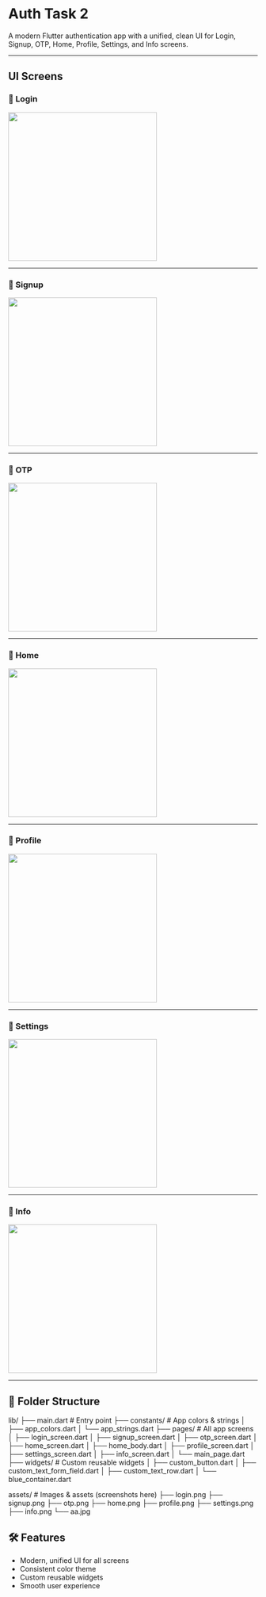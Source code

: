# Auth Task 2

A modern Flutter authentication app with a unified, clean UI for Login, Signup, OTP, Home, Profile, Settings, and Info screens.

---

##  UI Screens

### 🔸 Login
<img src="assets/login.png" width="300"/>

---

### 🔸 Signup
<img src="assets/signup.png" width="300"/>

---

### 🔸 OTP
<img src="assets/otp.png" width="300"/>

---

### 🔸 Home
<img src="assets/home.png" width="300"/>

---

### 🔸 Profile
<img src="assets/profile.png" width="300"/>

---

### 🔸 Settings
<img src="assets/setting.png" width="300"/>

---

### 🔸 Info
<img src="assets/info.png" width="300"/>

---

## 📂 Folder Structure

lib/
├── main.dart # Entry point
├── constants/ # App colors & strings
│ ├── app_colors.dart
│ └── app_strings.dart
├── pages/ # All app screens
│ ├── login_screen.dart
│ ├── signup_screen.dart
│ ├── otp_screen.dart
│ ├── home_screen.dart
│ ├── home_body.dart
│ ├── profile_screen.dart
│ ├── settings_screen.dart
│ ├── info_screen.dart
│ └── main_page.dart
├── widgets/ # Custom reusable widgets
│ ├── custom_button.dart
│ ├── custom_text_form_field.dart
│ ├── custom_text_row.dart
│ └── blue_container.dart

assets/ # Images & assets (screenshots here)
├── login.png
├── signup.png
├── otp.png
├── home.png
├── profile.png
├── settings.png
├── info.png
└── aa.jpg


## 🛠️ Features

- Modern, unified UI for all screens  
- Consistent color theme  
- Custom reusable widgets  
- Smooth user experience  
